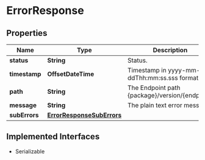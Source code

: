 

# ErrorResponse


## Properties

Name | Type | Description | Notes
------------ | ------------- | ------------- | -------------
**status** | **String** | Status. |  [optional]
**timestamp** | **OffsetDateTime** | Timestamp in yyyy-mm-ddThh:mm:ss.sss format. |  [optional]
**path** | **String** | The Endpoint path {package}/version/{endpoint} |  [optional]
**message** | **String** | The plain text error message. |  [optional]
**subErrors** | [**ErrorResponseSubErrors**](ErrorResponseSubErrors.md) |  |  [optional]


## Implemented Interfaces

* Serializable


